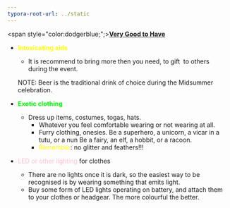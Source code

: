 ```yaml
---
typora-root-url: ../static
---
```


<span style="color:dodgerblue;";><u>**Very Good to Have**</u></span>  



- <span style="color:yellow;">**Intoxicating aids**</span>

  - It is recommend to bring more then you need, to gift  to others during the event.

  NOTE: Beer is the traditional drink of choice during the Midsummer celebration.


- <span style="color:lime;">**Exotic clothing**</span>
  - Dress up items, costumes, togas, hats. 
    - Whatever you feel comfortable wearing or not wearing at all.
    - Furry clothing, onesies. Be a superhero, a unicorn, a vicar in a tutu, or a nun Be a fairy, an elf, a hobbit, or a racoon.
    - <span style="color:yellow;">Remember</span>: no glitter and feathers!!!
- <span style="color:pink;">LED or other lighting </span> for clothes  
  - There are no lights once it is dark, so the easiest way to be recognised is by wearing something that emits light. 
  - Buy some form of LED lights operating on battery, and attach them to your clothes or headgear.  The more colourful the better.

